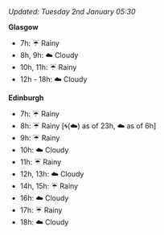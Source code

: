 *Updated: Tuesday 2nd January 05:30*

**Glasgow**

* 7h: :umbrella: Rainy
* 8h, 9h: :cloud: Cloudy
* 10h, 11h: :umbrella: Rainy
* 12h - 18h: :cloud: Cloudy

**Edinburgh**

* 7h: :umbrella: Rainy
* 8h: :umbrella: Rainy [:cyclone:(:cloud:) as of 23h, :cloud: as of 6h]
* 9h: :umbrella: Rainy
* 10h: :cloud: Cloudy
* 11h: :umbrella: Rainy
* 12h, 13h: :cloud: Cloudy
* 14h, 15h: :umbrella: Rainy
* 16h: :cloud: Cloudy
* 17h: :umbrella: Rainy
* 18h: :cloud: Cloudy
